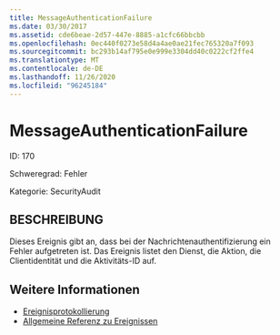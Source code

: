```yaml
---
title: MessageAuthenticationFailure
ms.date: 03/30/2017
ms.assetid: cde6beae-2d57-447e-8885-a1cfc66bbcbb
ms.openlocfilehash: 0ec440f0273e58d4a4ae0ae21fec765320a7f093
ms.sourcegitcommit: bc293b14af795e0e999e3304dd40c0222cf2ffe4
ms.translationtype: MT
ms.contentlocale: de-DE
ms.lasthandoff: 11/26/2020
ms.locfileid: "96245184"
---
```

# <a name="messageauthenticationfailure"></a>MessageAuthenticationFailure

ID: 170  
  
 Schweregrad: Fehler  
  
 Kategorie: SecurityAudit  
  
## <a name="description"></a>BESCHREIBUNG  

 Dieses Ereignis gibt an, dass bei der Nachrichtenauthentifizierung ein Fehler aufgetreten ist. Das Ereignis listet den Dienst, die Aktion, die Clientidentität und die Aktivitäts-ID auf.  
  
## <a name="see-also"></a>Weitere Informationen

- [Ereignisprotokollierung](index.md)
- [Allgemeine Referenz zu Ereignissen](events-general-reference.md)
